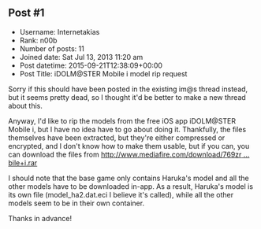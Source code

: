 ## Post #1
- Username: Internetakias
- Rank: n00b
- Number of posts: 11
- Joined date: Sat Jul 13, 2013 11:20 am
- Post datetime: 2015-09-21T12:38:09+00:00
- Post Title: iDOLM@STER Mobile i model rip request

Sorry if this should have been posted in the existing im@s thread instead, but it seems pretty dead, so I thought it'd be better to make a new thread about this.

Anyway, I'd like to rip the models from the free iOS app iDOLM@STER Mobile i, but I have no idea have to go about doing it. Thankfully, the files themselves have been extracted, but they're either compressed or encrypted, and I don't know how to make them usable, but if you can, you can download the files from [http://www.mediafire.com/download/769zr ... bile+i.rar](http://www.mediafire.com/download/769zrzy48nnwgq0/im%40s+mobile+i.rar)

I should note that the base game only contains Haruka's model and all the other models have to be downloaded in-app. As a result, Haruka's model is its own file (model_ha2.dat.eci I believe it's called), while all the other models seem to be in their own container.

Thanks in advance!
